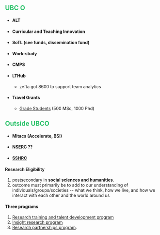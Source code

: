 ## <font color="#2DC26B">UBC O</font>
* #### ALT
* #### Curricular and Teaching Innovation  
* #### SoTL (see funds, dissemination fund)
* #### Work-study
* #### CMPS
* #### LTHub
	* zefta got 8600 to support team analytics 
* #### Travel Grants
	* [Grade Students](https://science.ok.ubc.ca/awards/travel-grants/) (500 MSc, 1000 Phd)
## <font color="#2DC26B">Outside UBCO</font>
* #### Mitacs (Accelerate, BSI)
* #### NSERC ??
* #### [SSHRC](https://www.sshrc-crsh.gc.ca/home-accueil-eng.aspx)
#### Research Eligibility
1. postsecondary in **social sciences and humanities**.
2. outcome must primarily be to add to our understanding of individuals/groups/societies -- what we think, how we live, and how we interact with each other and the world around us
#### Three programs
1. [Research training and talent development program](https://www.sshrc-crsh.gc.ca/funding-financement/umbrella_programs-programme_cadre/talent-eng.aspx)
2. [Insight research program](https://www.sshrc-crsh.gc.ca/funding-financement/umbrella_programs-programme_cadre/insight-savoir-eng.aspx) 
3. [Research partnerships program](https://www.sshrc-crsh.gc.ca/funding-financement/umbrella_programs-programme_cadre/connection-connexion-eng.aspx).
